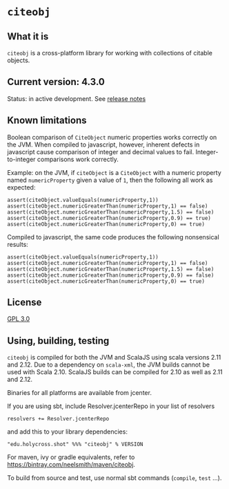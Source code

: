 # `citeobj`

## What it is

`citeobj` is a cross-platform library for working with collections of citable objects.

## Current version: 4.3.0

Status:  in active development.  See [release notes](releases.md)

## Known limitations

Boolean comparison of `CiteObject` numeric properties works correctly on the JVM.  When compiled to javascript, however, inherent defects in javascript cause comparison of integer and decimal values to fail.  Integer-to-integer comparisons work correctly.

Example:  on the JVM, if `citeObject` is a `CiteObject` with a numeric property named `numericProperty` given a value of `1`, then the following all work as expected:

    assert(citeObject.valueEquals(numericProperty,1))
    assert(citeObject.numericGreaterThan(numericProperty,1) == false)
    assert(citeObject.numericGreaterThan(numericProperty,1.5) == false)
    assert(citeObject.numericGreaterThan(numericProperty,0.9) == true)
    assert(citeObject.numericGreaterThan(numericProperty,0) == true)

Compiled to javascript, the same code produces the following nonsensical results:

    assert(citeObject.valueEquals(numericProperty,1))
    assert(citeObject.numericGreaterThan(numericProperty,1) == false)
    assert(citeObject.numericGreaterThan(numericProperty,1.5) == false)
    assert(citeObject.numericGreaterThan(numericProperty,0.9) == false)
    assert(citeObject.numericGreaterThan(numericProperty,0) == true)

## License

[GPL 3.0](https://opensource.org/licenses/gpl-3.0.html)



## Using, building, testing

`citeobj` is compiled for both the JVM and ScalaJS using scala versions 2.11 and 2.12.  Due to a dependency on `scala-xml`, the JVM builds cannot be used with Scala 2.10.  ScalaJS builds can be compiled for 2.10 as well as 2.11 and 2.12.

Binaries for all platforms are available from jcenter.

If you are using sbt, include Resolver.jcenterRepo in your list of resolvers

    resolvers += Resolver.jcenterRepo

and add this to your library dependencies:

    "edu.holycross.shot" %%% "citeobj" % VERSION

For maven, ivy or gradle equivalents, refer to https://bintray.com/neelsmith/maven/citeobj.

To build from source and test, use normal sbt commands (`compile`, `test` ...).
